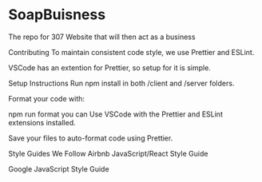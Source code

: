 # SoapBuisness
The repo for 307 Website that will then act as a business 

Contributing
To maintain consistent code style, we use Prettier and ESLint.

VSCode has an extention for Prettier, so setup for it is simple.

Setup Instructions
Run npm install in both /client and /server folders.

Format your code with:

npm run format
you can Use VSCode with the Prettier and ESLint extensions installed.

Save your files to auto-format code using Prettier.

Style Guides We Follow
Airbnb JavaScript/React Style Guide

Google JavaScript Style Guide
